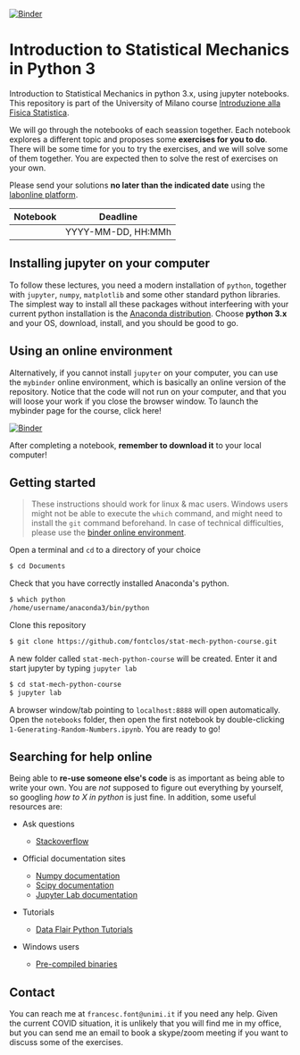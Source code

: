 [![Binder](https://mybinder.org/badge_logo.svg)](https://mybinder.org/v2/gh/fontclos/stat-mech-python-course/master?urlpath=lab)

# Introduction to Statistical Mechanics in Python 3
Introduction to Statistical Mechanics in python 3.x, using jupyter notebooks.
This repository is part of the University of Milano course [Introduzione alla Fisica Statistica](http://labonline.ctu.unimi.it/course/view.php?id=149).

We will go through the notebooks of each seassion together. Each notebook explores a different topic and proposes some **exercises for you to do**. There will be some time for you to try the exercises, and we will solve some of them together. You are expected then to solve the rest of exercises on your own. 

Please send your solutions **no later than the indicated date** using the [labonline platform](http://labonline.ctu.unimi.it/course/view.php?id=149). 

| Notebook | Deadline           |
| ------- | ------------------ |
|         | YYYY-MM-DD, HH:MMh |


## Installing jupyter on your computer
To follow these lectures, you need a modern installation of `python`, together with `jupyter`, `numpy`, `matplotlib` and some other standard python libraries. The simplest way to install all these packages without interfeering with your current python installation is the [Anaconda distribution](https://www.anaconda.com/download/). Choose **python 3.x** and your OS, download, install, and you should be good to go. 

## Using an online environment
Alternatively, if you cannot install `jupyter` on your computer, you can use the `mybinder` online environment, which is basically an online version of the repository. Notice that the code will not run on your computer, and that you will loose your work if you close the browser window. To launch the mybinder page for the course, click here!

[![Binder](https://mybinder.org/badge_logo.svg)](https://mybinder.org/v2/gh/fontclos/stat-mech-python-course/master?urlpath=lab)

After completing a notebook, **remember to download it** to your local computer!


## Getting started
> These instructions should work for linux & mac users. Windows users might not be able to execute the `which` command, and might need to install the `git` command beforehand. In case of technical difficulties, please use the [binder online environment](https://mybinder.org/v2/gh/fontclos/stat-mech-python-course/master?urlpath=lab).

Open a terminal and `cd` to a directory of your choice
```bash
$ cd Documents
```
Check that you have correctly installed Anaconda's python. 
```bash
$ which python
/home/username/anaconda3/bin/python
```
Clone this repository
```bash
$ git clone https://github.com/fontclos/stat-mech-python-course.git
```
A new folder called `stat-mech-python-course` will be created. Enter it and start jupyter by typing `jupyter lab`
```bash
$ cd stat-mech-python-course
$ jupyter lab
```
A browser window/tab pointing to `localhost:8888` will open automatically. Open the `notebooks` folder, then open the first notebook by double-clicking `1-Generating-Random-Numbers.ipynb`. You are ready to go!


## Searching for help online
Being able to **re-use someone else's code** is as important as being able to write your own. You are *not* supposed to figure out everything by yourself, so googling *how to X in python* is just fine. In addition, some useful resources are:

+ Ask questions
  + [Stackoverflow](https://stackoverflow.com/)

+ Official documentation sites
  + [Numpy documentation](https://docs.scipy.org/doc/numpy/reference/routines.html)
  + [Scipy documentation](https://docs.scipy.org/doc/scipy/reference/)
  + [Jupyter Lab documentation](https://jupyterlab.readthedocs.io/en/stable/)

+ Tutorials
  + [Data Flair Python Tutorials](https://data-flair.training/blogs/python-tutorials-home/)
  
+ Windows users
  + [Pre-compiled binaries](https://www.lfd.uci.edu/~gohlke/pythonlibs/)

## Contact
You can reach me at `francesc.font@unimi.it` if you need any help. Given the current COVID situation, it is unlikely that you will find me in my office, but you can send me an email to book a skype/zoom meeting if you want to discuss some of the exercises.

